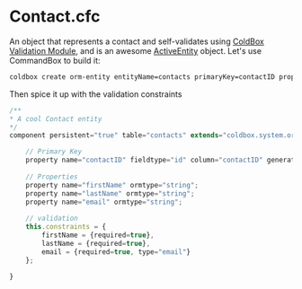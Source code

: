 # Contact.cfc

An object that represents a contact and self-validates using [ColdBox Validation Module](http://wiki.coldbox.org/wiki/Validation.cfm), and is an awesome [ActiveEntity](http://wiki.coldbox.org/wiki/ORM:ActiveEntity.cfm) object. Let's use CommandBox to build it:

```bash
coldbox create orm-entity entityName=contacts primaryKey=contactID properties=firstName,lastName,email --activeEntity --open
```

Then spice it up with the validation constraints

```js
/**
* A cool Contact entity
*/
component persistent="true" table="contacts" extends="coldbox.system.orm.hibernate.ActiveEntity"{

	// Primary Key
	property name="contactID" fieldtype="id" column="contactID" generator="native" setter="false";
	
	// Properties
	property name="firstName" ormtype="string";
	property name="lastName" ormtype="string";
	property name="email" ormtype="string";
	
	// validation
	this.constraints = {
		firstName = {required=true},
		lastName = {required=true},
		email = {required=true, type="email"}
	};
	
}
```

